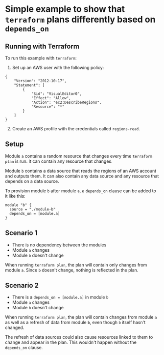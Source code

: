 # Simple example to show that `terraform` plans differently based on `depends_on`

## Running with Terraform
To run this example with ``terraform``:
1. Set up an AWS user with the following policy:
```
{
    "Version": "2012-10-17",
    "Statement": [
        {
            "Sid": "VisualEditor0",
            "Effect": "Allow",
            "Action": "ec2:DescribeRegions",
            "Resource": "*"
        }
    ]
}
```
2. Create an AWS profile with the credentials called ```regions-read```.

## Setup
Module ``a`` contains a random resource that changes every time `terraform plan` is run. It can contain any resource that changes.

Module ``b`` contains a data source that reads the regions of an AWS account and outputs them. It can also contain any data source and any resource that depends on a data source. 

To provision module ``b`` after module `a`, a `depends_on` clause can be added to it like this:

```
module "b" {
  source = "./module-b"
  depends_on = [module.a]
}
```

## Scenario 1
- There is no dependency between the modules
- Module `a` changes
- Module `b` doesn't change

When running ``terraform plan``, the plan will contain only changes from module `a`. Since `b` doesn't change, nothing is reflected in the plan.

## Scenario 2
- There is a ``depends_on = [module.a]`` in module `b`
- Module `a` changes
- Module `b` doesn't change

When running ``terraform plan``, the plan will contain changes from module `a` as well as a refresh of data from module `b`, even though `b` itself hasn't changed. 

The refresh of data sources could also cause resources linked to them to change and appear in the plan. This wouldn't happen without the `depends_on` clause.  


